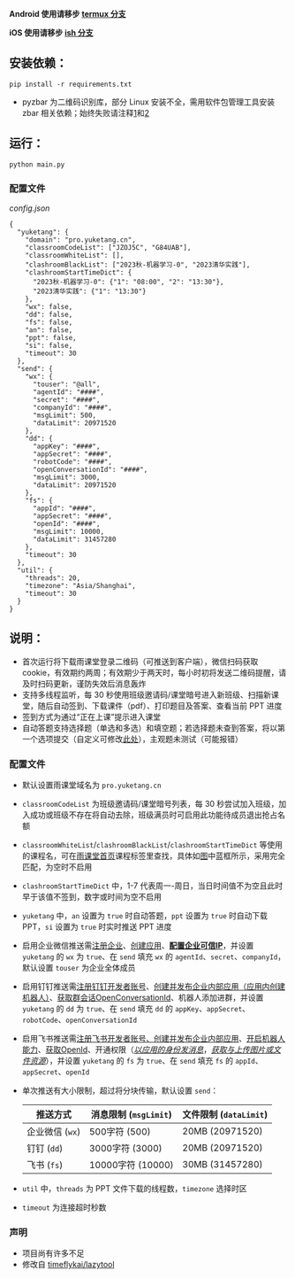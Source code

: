 **Android 使用请移步 [termux 分支](../../tree/termux)**

**iOS 使用请移步 [ish 分支](https://github.com/thuhollow2/Hetangyuketang/tree/ish)**

安装依赖：
--
```shell
pip install -r requirements.txt 
```
 - pyzbar 为二维码识别库，部分 Linux 安装不全，需用软件包管理工具安装 zbar 相关依赖；始终失败请注释[1](util.py#L32-L38)和[2](util.py#L6-L8)

运行：
--
```shell
python main.py
```

### 配置文件
*config.json*
```shell
{
  "yuketang": {
    "domain": "pro.yuketang.cn",
    "classroomCodeList": ["JZOJ5C", "G84UAB"],
    "classroomWhiteList": [],
    "clashroomBlackList": ["2023秋-机器学习-0", "2023清华实践"],
    "clashroomStartTimeDict": {
      "2023秋-机器学习-0": {"1": "08:00", "2": "13:30"},
      "2023清华实践": {"1": "13:30"}
    },
    "wx": false,
    "dd": false,
    "fs": false,
    "an": false,
    "ppt": false,
    "si": false,
    "timeout": 30
  },
  "send": {
    "wx": {
      "touser": "@all",
      "agentId": "####",
      "secret": "####",
      "companyId": "####",
      "msgLimit": 500,
      "dataLimit": 20971520
    },
    "dd": {
      "appKey": "####",
      "appSecret": "####",
      "robotCode": "####",
      "openConversationId": "####",
      "msgLimit": 3000,
      "dataLimit": 20971520
    },
    "fs": {
      "appId": "####",
      "appSecret": "####",
      "openId": "####",
      "msgLimit": 10000,
      "dataLimit": 31457280
    },
    "timeout": 30
  },
  "util": {
    "threads": 20,
    "timezone": "Asia/Shanghai",
    "timeout": 30
  }
}
```

说明：
--
 - 首次运行将下载雨课堂登录二维码（可推送到客户端），微信扫码获取 cookie，有效期约两周；有效期少于两天时，每小时初将发送二维码提醒，请及时扫码更新，谨防失效后消息轰炸<br>
 - 支持多线程监听，每 30 秒使用班级邀请码/课堂暗号进入新班级、扫描新课堂，随后自动签到、下载课件（pdf）、打印题目及答案、查看当前 PPT 进度<br>
 - 签到方式为通过“正在上课”提示进入课堂<br>
 - 自动答题支持选择题（单选和多选）和填空题；若选择题未查到答案，将以第一个选项提交（自定义可修改[此处](yuketang.py#L347-L348)），主观题未测试（可能报错）<br>

### 配置文件
 - 默认设置雨课堂域名为 `pro.yuketang.cn`<br>
 - `classroomCodeList` 为班级邀请码/课堂暗号列表，每 30 秒尝试加入班级，加入成功或班级不存在将自动去除，班级满员时可启用此功能待成员退出抢占名额<br>
 - `classroomWhiteList`/`clashroomBlackList`/`clashroomStartTimeDict` 等使用的课程名，可在[雨课堂首页](https://pro.yuketang.cn/v2/web/index)课程标签里查找，具体如[图](classroomName.png)中蓝框所示，采用完全匹配，为空时不启用<br>
 - `clashroomStartTimeDict` 中，1-7 代表周一-周日，当日时间值不为空且此时早于该值不签到，数字或时间为空不启用<br>
 - `yuketang` 中，`an` 设置为 `true` 时自动答题，`ppt` 设置为 `true` 时自动下载 PPT，`si` 设置为 `true` 时实时推送 PPT 进度<br>
 - 启用企业微信推送需[注册企业](https://work.weixin.qq.com/wework_admin/register_wx?from=myhome)、[创建应用](https://work.weixin.qq.com/wework_admin/frame#apps/createApiApp)、[**配置企业可信IP**](https://work.weixin.qq.com/wework_admin/frame#apps)，并设置 `yuketang` 的 `wx` 为 `true`、在 `send` 填充 `wx` 的 `agentId`、`secret`、`companyId`，默认设置 `touser` 为企业全体成员<br>
 - 启用钉钉推送需[注册钉钉开发者账号](https://open-dev.dingtalk.com/)、[创建并发布企业内部应用（应用内创建机器人）](https://open-dev.dingtalk.com/fe/app#/corp/app)、[获取群会话OpenConversationId](https://open.dingtalk.com/document/isvapp/get-the-openconversationid-of-the-group-session)、机器人添加进群，并设置 `yuketang` 的 `dd` 为 `true`、在 `send` 填充 `dd` 的 `appKey`、`appSecret`、`robotCode`、`openConversationId`<br>
 - 启用飞书推送需[注册飞书开发者账号、创建并发布企业内部应用](https://open.feishu.cn/app?lang=zh-CN)、[开启机器人能力](https://open.feishu.cn/document/faq/trouble-shooting/how-to-enable-bot-ability)、[获取OpenId](https://open.feishu.cn/document/server-docs/im-v1/message/create)、开通权限（[*以应用的身份发消息*](https://open.feishu.cn/document/server-docs/im-v1/message/create)，[*获取与上传图片或文件资源*](https://open.feishu.cn/document/server-docs/im-v1/file/create)），并设置 `yuketang` 的 `fs` 为 `true`、在 `send` 填充 `fs` 的 `appId`、`appSecret`、`openId`<br>
 - 单次推送有大小限制，超过将分块传输，默认设置 `send`：<br>
 
    | 推送方式 | 消息限制 (`msgLimit`) | 文件限制 (`dataLimit`) | 
    | -------- | -------- | -------- |
    | 企业微信 (`wx`) | 500字符 (500) | 20MB (20971520) |
    | 钉钉 (`dd`) | 3000字符 (3000) | 20MB (20971520) |
    | 飞书 (`fs`) | 10000字符 (10000) | 30MB (31457280) |
 - `util` 中，`threads` 为 PPT 文件下载的线程数，`timezone` 选择时区<br>
 - `timeout` 为连接超时秒数<br>
### 声明
 - 项目尚有许多不足<br>
 - 修改自 [timeflykai/lazytool](https://github.com/timeflykai/lazytool/tree/main)<br>
